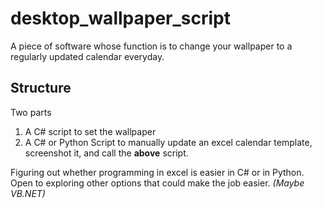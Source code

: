 # desktop_wallpaper_script
A piece of software whose function is to change your wallpaper to a regularly updated calendar everyday.

## Structure
Two parts
  1. A C# script to set the wallpaper
  2. A C# or Python Script to manually update an excel calendar template, screenshot it, and call the **above** script.
 
Figuring out whether programming in excel is easier in C# or in Python. Open to exploring other options that could make the job easier.
*(Maybe VB.NET)*



